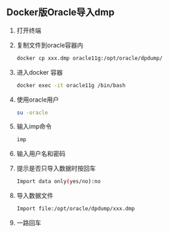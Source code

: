 ## Docker版Oracle导入dmp

1. 打开终端

2. 复制文件到oracle容器内

   ```bash
   docker cp xxx.dmp oracle11g:/opt/oracle/dpdump/
   ```

3. 进入docker 容器

   ```bash
   docker exec -it oracle11g /bin/bash
   ```

4. 使用oracle用户

   ```bash
   su -oracle
   ```

5. 输入imp命令

   ```bash
   imp
   ```

6. 输入用户名和密码

7. 提示是否只导入数据时按回车

   ```bash
   Import data only(yes/no):no
   ```

8. 导入数据文件

   ```bash
   Import file:/opt/oracle/dpdump/xxx.dmp
   ```

9. 一路回车